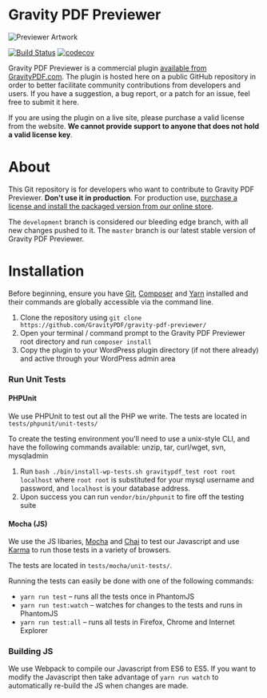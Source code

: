 Gravity PDF Previewer
==========================

![Previewer Artwork](https://resources.gravitypdf.com/uploads/edd/2017/08/cover-artwork-1.png)

[![Build Status](https://travis-ci.org/GravityPDF/gravity-pdf-previewer.svg?branch=development)](https://travis-ci.org/GravityPDF/gravity-pdf-previewer) [![codecov](https://codecov.io/gh/GravityPDF/gravity-pdf-previewer/branch/development/graph/badge.svg)](https://codecov.io/gh/GravityPDF/gravity-pdf-previewer)

Gravity PDF Previewer is a commercial plugin [available from GravityPDF.com](https://gravitypdf.com/shop/previewer-add-on/). The plugin is hosted here on a public GitHub repository in order to better facilitate community contributions from developers and users. If you have a suggestion, a bug report, or a patch for an issue, feel free to submit it here.

If you are using the plugin on a live site, please purchase a valid license from the website. **We cannot provide support to anyone that does not hold a valid license key**.

# About

This Git repository is for developers who want to contribute to Gravity PDF Previewer. **Don't use it in production**. For production use, [purchase a license and install the packaged version from our online store](https://gravitypdf.com/shop/previewer-add-on/).

The `development` branch is considered our bleeding edge branch, with all new changes pushed to it. The `master` branch is our latest stable version of Gravity PDF Previewer.

# Installation

Before beginning, ensure you have [Git](https://git-scm.com/), [Composer](https://getcomposer.org/) and [Yarn](https://yarnpkg.com/en/docs/install) installed and their commands are globally accessible via the command line.

1. Clone the repository using `git clone https://github.com/GravityPDF/gravity-pdf-previewer/`
1. Open your terminal / command prompt to the Gravity PDF Previewer root directory and run `composer install`
1. Copy the plugin to your WordPress plugin directory (if not there already) and active through your WordPress admin area

### Run Unit Tests

#### PHPUnit

We use PHPUnit to test out all the PHP we write. The tests are located in `tests/phpunit/unit-tests/`

To create the testing environment you'll need to use a unix-style CLI, and have the following commands available: unzip, tar, curl/wget, svn, mysqladmin

1. Run `bash ./bin/install-wp-tests.sh gravitypdf_test root root localhost` where `root root` is substituted for your mysql username and password, and `localhost` is your database address.
2. Upon success you can run `vendor/bin/phpunit` to fire off the testing suite

#### Mocha (JS)

We use the JS libaries, [Mocha](https://mochajs.org/) and [Chai](http://chaijs.com/)  to test our Javascript and use [Karma](https://karma-runner.github.io/1.0/index.html) to run those tests in a variety of browsers.

The tests are located in `tests/mocha/unit-tests/`.

Running the tests can easily be done with one of the following commands:

* `yarn run test` – runs all the tests once in PhantomJS
* `yarn run test:watch` – watches for changes to the tests and runs in PhantomJS
* `yarn run test:all` – runs all tests in Firefox, Chrome and Internet Explorer

### Building JS

We use Webpack to compile our Javascript from ES6 to ES5. If you want to modify the Javascript then take advantage of `yarn run watch` to automatically re-build the JS when changes are made.
